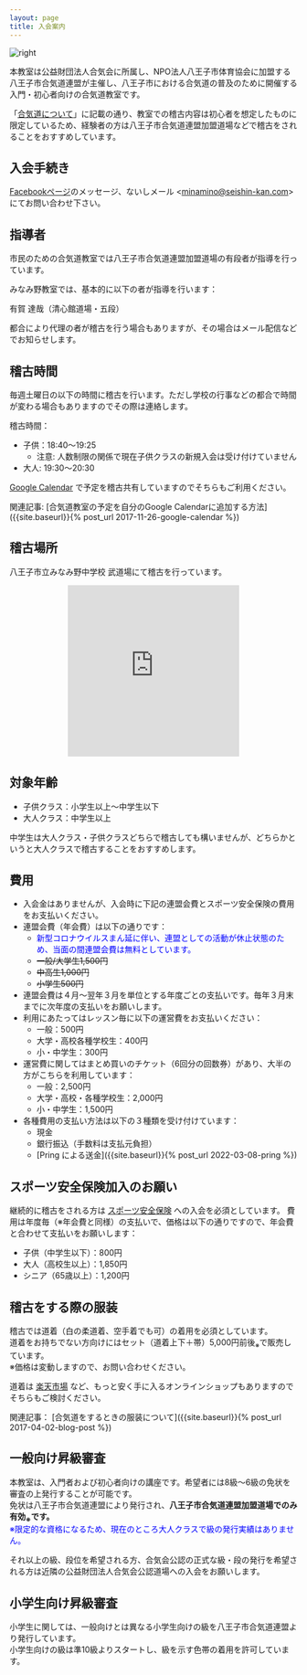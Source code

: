 ```yaml
---
layout: page
title: 入会案内
---
```


![right](https://1.bp.blogspot.com/-_Jlv9EAaJBI/WM1ijvCucOI/AAAAAAAAHyk/YWT2KHEVKAA0iZjMzJ3XS4CSwABlvJtSgCEw/s320/kids_aikido.png)

本教室は公益財団法人合気会に所属し、NPO法人八王子市体育協会に加盟する八王子市合気道連盟が主催し、八王子市における合気道の普及のために開催する入門・初心者向けの合気道教室です。

「[合気道について](about.html)」に記載の通り、教室での稽古内容は初心者を想定したものに限定しているため、経験者の方は八王子市合気道連盟加盟道場などで稽古をされることをおすすめしています。

## 入会手続き

[Facebookページ](https://www.facebook.com/aikido.minamino)のメッセージ、ないしメール &lt;minamino@seishin-kan.com&gt; にてお問い合わせ下さい。

## 指導者

市民のための合気道教室では八王子市合気道連盟加盟道場の有段者が指導を行っています。

みなみ野教室では、基本的に以下の者が指導を行います：

有賀 達哉（清心館道場・五段）

都合により代理の者が稽古を行う場合もありますが、その場合はメール配信などでお知らせします。

## 稽古時間

毎週土曜日の以下の時間に稽古を行います。ただし学校の行事などの都合で時間が変わる場合もありますのでその際は連絡します。

稽古時間：

* 子供：18:40～19:25
    * 注意: 人数制限の関係で現在子供クラスの新規入会は受け付けていません
* 大人: 19:30～20:30

[Google Calendar](https://calendar.google.com/calendar/embed?src=minamino.aikido%40gmail.com) で予定を稽古共有していますのでそちらもご利用ください。

関連記事: [合気道教室の予定を自分のGoogle Calendarに追加する方法]({{site.baseurl}}{% post_url 2017-11-26-google-calendar %})

## 稽古場所

八王子市立みなみ野中学校 武道場にて稽古を行っています。

<iframe allowfullscreen="" frameborder="0" height="300" width="300" src="https://www.google.com/maps/embed?pb=!1m18!1m12!1m3!1d1621.4060593146671!2d139.32052011974042!3d35.63235799567662!2m3!1f0!2f0!3f0!3m2!1i1024!2i768!4f13.1!3m3!1m2!1s0x0%3A0x0!2zMzXCsDM3JzU2LjUiTiAxMznCsDE5JzE3LjYiRQ!5e0!3m2!1sja!2sjp!4v1489075208009" style="display:block;border:0;margin:0 auto;"></iframe>

## 対象年齢

* 子供クラス：小学生以上～中学生以下
* 大人クラス：中学生以上

中学生は大人クラス・子供クラスどちらで稽古しても構いませんが、どちらかというと大人クラスで稽古することをおすすめします。

## 費用

* 入会金はありませんが、入会時に下記の連盟会費とスポーツ安全保険の費用をお支払いください。
* 連盟会費（年会費）は以下の通りです：
    * <span style="color:blue">新型コロナウイルスまん延に伴い、連盟としての活動が休止状態のため、当面の間連盟会費は無料としています。</span>
    * ~~一般/大学生1,500円~~
    * ~~中高生1,000円~~
    * ~~小学生500円~~
* 連盟会費は４月～翌年３月を単位とする年度ごとの支払いです。毎年３月末までに次年度の支払いをお願いします。
* 利用にあたってはレッスン毎に以下の運営費をお支払いください：
    * 一般：500円
    * 大学・高校各種学校生：400円
    * 小・中学生：300円
* 運営費に関してはまとめ買いのチケット（6回分の回数券）があり、大半の方がこちらを利用しています：
    * 一般：2,500円
    * 大学・高校・各種学校生：2,000円
    * 小・中学生：1,500円
* 各種費用の支払い方法は以下の３種類を受け付けています：
    * 現金
    * 銀行振込（手数料は支払元負担）
    * [Pring による送金]({{site.baseurl}}{% post_url 2022-03-08-pring %})

## スポーツ安全保険加入のお願い

継続的に稽古をされる方は [スポーツ安全保険](http://www.sportsanzen.org/hoken/) への入会を必須としています。
費用は年度毎（※年会費と同様）の支払いで、価格は以下の通りですので、年会費と合わせて支払いをお願いします：

* 子供（中学生以下）：800円
* 大人（高校生以上）：1,850円
* シニア（65歳以上）：1,200円

## 稽古をする際の服装

稽古では道着（白の柔道着、空手着でも可）の着用を必須としています。<br />
道着をお持ちでない方向けにはセット（道着上下＋帯）5,000円前後<sub>※</sub>で販売しています。<br />
※価格は変動しますので、お問い合わせください。<br />

道着は [楽天市場](http://goo.gl/MY5QuT) など、もっと安く手に入るオンラインショップもありますのでそちらもご検討ください。

関連記事： [合気道をするときの服装について]({{site.baseurl}}{% post_url 2017-04-02-blog-post %})

## 一般向け昇級審査

本教室は、入門者および初心者向けの講座です。希望者には8級〜6級の免状を審査の上発行することが可能です。<br />
免状は八王子市合気道連盟により発行され、**八王子市合気道連盟加盟道場でのみ有効<sub>※</sub>です。**<br />
<span style="color:blue">※限定的な資格になるため、現在のところ大人クラスで級の発行実績はありません。</span><br />

それ以上の級、段位を希望される方、合気会公認の正式な級・段の発行を希望される方は近隣の公益財団法人合気会公認道場への入会をお願いします。<br />

## 小学生向け昇級審査

小学生に関しては、一般向けとは異なる小学生向けの級を八王子市合気道連盟より発行しています。<br />
小学生向けの級は準10級よりスタートし、級を示す色帯の着用を許可しています。
